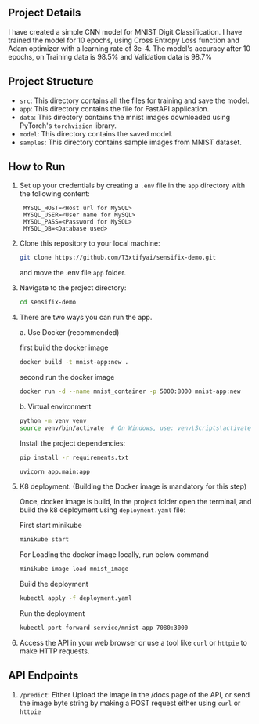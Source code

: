 ## Project Details

I have created a simple CNN model for MNIST Digit Classification. I have trained the model for 10 epochs, using Cross Entropy Loss function and Adam optimizer with a learning rate of 3e-4. The model's accuracy after 10 epochs, on Training data is 98.5% and Validation data is 98.7%

## Project Structure

- `src`: This directory contains all the files for training and save the model.
- `app`: This directory contains the file for FastAPI application.
- `data`: This directory contains the mnist images downloaded using PyTorch's `torchvision` library.
- `model`: This directory contains the saved model.
- `samples`: This directory contains sample images from MNIST dataset.

## How to Run

1. Set up your credentials by creating a `.env` file in the `app` directory with the following content:

   ```
    MYSQL_HOST=<Host url for MySQL>
    MYSQL_USER=<User name for MySQL>
    MYSQL_PASS=<Password for MySQL>
    MYSQL_DB=<Database used>
   ```

2. Clone this repository to your local machine:

   ```bash
   git clone https://github.com/T3xtifyai/sensifix-demo.git
   ```

   and move the .env file `app` folder.

3. Navigate to the project directory:

   ```bash
   cd sensifix-demo
   ```

4. There are two ways you can run the app.

   a. Use Docker (recommended)

   first build the docker image
   ```bash
   docker build -t mnist-app:new .
   ```

   second run the docker image
   ```bash
   docker run -d --name mnist_container -p 5000:8000 mnist-app:new
   ```

   b. Virtual environment

   ```bash
   python -m venv venv
   source venv/bin/activate  # On Windows, use: venv\Scripts\activate
   ```

   Install the project dependencies:

   ```bash
   pip install -r requirements.txt
   ```

   ```bash
   uvicorn app.main:app
   ```

5. K8 deployment. (Building the Docker image is mandatory for this step)

    Once, docker image is build, In the project folder open the terminal, and build the k8 deployment using `deployment.yaml` file:

    First start minikube
    ```bash
    minikube start
    ```

    For Loading the docker image locally, run below command
    ```bash
    minikube image load mnist_image
    ```

    Build the deployment
    ```bash
    kubectl apply -f deployment.yaml
    ```

    Run the deployment
    ```bash
    kubectl port-forward service/mnist-app 7080:3000
    ```

6. Access the API in your web browser or use a tool like `curl` or `httpie` to make HTTP requests.

## API Endpoints

1. `/predict`: Either Upload the image in the /docs page of the API, or send the image byte string by making a POST request either using `curl` or `httpie`